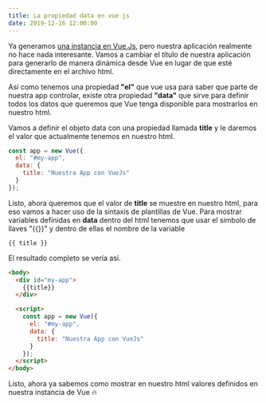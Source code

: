 ```yaml
---
title: La propiedad data en vue js
date: 2019-12-16 12:00:00
---
```


Ya generamos [una instancia en Vue.Js](https://blog.eperedo.com/2019/12/15/creando-una-instancia-en-vue-js/), pero nuestra aplicación realmente no hace
nada interesante.
Vamos a cambiar el título de nuestra aplicación para generarlo de manera dinámica
desde Vue en lugar de que esté directamente en el archivo html.

Así como tenemos una propiedad **"el"** que vue usa para saber que parte de nuestra app controlar, existe otra propiedad **"data"** que sirve para definir todos los datos que queremos que Vue tenga disponible para mostrarlos en nuestro html.

Vamos a definir el objeto data con una propiedad llamada **title** y le daremos el valor que actualmente tenemos en nuestro html.

```js
const app = new Vue({
  el: "#my-app",
  data: {
    title: "Nuestra App con VueJs"
  }
});
```

Listo, ahora queremos que el valor de **title** se muestre en nuestro html, para eso
vamos a hacer uso de la sintaxis de plantillas de Vue. Para mostrar variables definidas en **data** dentro del html tenemos que usar el simbolo de llaves "{{}}" y
dentro de ellas el nombre de la variable

```vue
{{ title }}
```

El resultado completo se vería así.

```html
<body>
  <div id="my-app">
    {{title}}
  </div>

  <script>
    const app = new Vue({
      el: "#my-app",
      data: {
        title: "Nuestra App con VueJs"
      }
    });
  </script>
</body>
```

Listo, ahora ya sabemos como mostrar en nuestro html valores definidos en nuestra instancia de Vue 🔥
